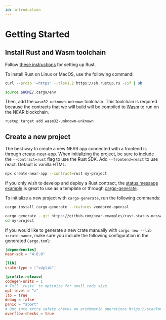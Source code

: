 ```yaml
---
id: introduction
---
```


# Getting Started

## Install Rust and Wasm toolchain

Follow [these instructions](https://doc.rust-lang.org/book/ch01-01-installation.html) for setting up Rust.

To install Rust on Linux or MacOS, use the following command:

```bash
curl --proto '=https' --tlsv1.2 https://sh.rustup.rs -sSf | sh

source $HOME/.cargo/env
```

Then, add the `wasm32-unknown-unknown` toolchain. This toolchain is required because the contracts that we will build will be compiled to [Wasm](https://webassembly.org/) to run on the NEAR blockchain.

```bash
rustup target add wasm32-unknown-unknown
```

## Create a new project

The best way to create a new NEAR app connected with a frontend is through [create-near-app](https://github.com/near/create-near-app). When initializing the project, be sure to include the `--contract=rust` flag to use the Rust SDK. Add `--frontend=react` to use react. Default is vanilla HTML.

```bash
npx create-near-app --contract=rust my-project
```

If you only wish to develop and deploy a Rust contract, the [status message example](https://github.com/near-examples/rust-status-message) is great to use as a template or through [cargo-generate](https://github.com/cargo-generate/cargo-generate).

To initialize a new project with `cargo-generate`, run the following commands:

```bash
cargo install cargo-generate --features vendored-openssl

cargo generate --git https://github.com/near-examples/rust-status-message --name my-project
cd my-project
```

If you would like to generate a new crate manually with `cargo new --lib <crate-name>`, make sure you include the following configuration in the generated `Cargo.toml`:

```toml
[dependencies]
near-sdk = "4.0.0"

[lib]
crate-type = ["cdylib"]

[profile.release]
codegen-units = 1
# Tell `rustc` to optimize for small code size.
opt-level = "z"
lto = true
debug = false
panic = "abort"
# Opt into extra safety checks on arithmetic operations https://stackoverflow.com/a/64136471/249801
overflow-checks = true
```
